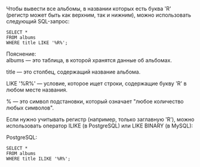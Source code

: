 Чтобы вывести все альбомы, в названии которых есть буква 'R' (регистр может быть как верхним, так и нижним), можно использовать следующий SQL-запрос:  
```
SELECT *
FROM albums
WHERE title LIKE '%R%';
```
Пояснение:  
albums — это таблица, в которой хранятся данные об альбомах.  

title — это столбец, содержащий название альбома.  

LIKE '%R%' — условие, которое ищет строки, содержащие букву 'R' в любом месте названия.  

% — это символ подстановки, который означает "любое количество любых символов".  

Если нужно учитывать регистр (например, только заглавную 'R'), можно использовать оператор ILIKE (в PostgreSQL) или LIKE BINARY (в MySQL):  

PostgreSQL:  
```
SELECT *
FROM albums
WHERE title ILIKE '%R%';
```
